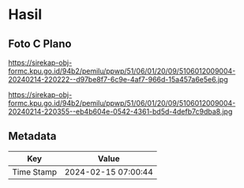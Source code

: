 # Hasil

## Foto C Plano

https://sirekap-obj-formc.kpu.go.id/94b2/pemilu/ppwp/51/06/01/20/09/5106012009004-20240214-220222--d97be8f7-6c9e-4af7-966d-15a457a6e5e6.jpg

https://sirekap-obj-formc.kpu.go.id/94b2/pemilu/ppwp/51/06/01/20/09/5106012009004-20240214-220355--eb4b604e-0542-4361-bd5d-4defb7c9dba8.jpg


## Metadata

| Key        | Value               |
| ---------- | ------------------- |
| Time Stamp | 2024-02-15 07:00:44 |



